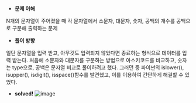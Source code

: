 - **문제 이해**

N개의 문자열이 주어졌을 때 각 문자열에서 소문자, 대문자, 숫자, 공백의 개수를 공백으로 구분해 출력하는 문제

- **풀이 방향**

일단 문자열을 입력 받고, 아무것도 입력되지 않았다면 종료하는 형식으로 데이터를 입력 받는다. 처음에 소문자와 대문자를 구분하는 방법으로 아스키코드를 비교하고, 숫자는 type으로, 공백은 문자열 비교로 풀이하려고 했다. 그러던 중 파이썬의 islower(), isupper(), isdigit(), isspace()함수를 발견했고, 이를 이용하여 간단하게 해결할 수 있었다.

- **solved!**
![image](https://user-images.githubusercontent.com/47842737/220536858-cfbb0249-7ca1-47eb-90fc-8f3ef6114fdb.png)
